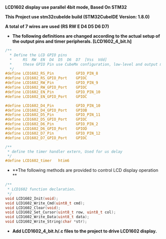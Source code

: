 **LCD1602 display use parallel 4bit mode, Based On STM32**

**This Project use stm32cubeIde build (STM32CubeIDE Version: 1.8.0)**

**A total of 7 wires are used (RS RW E D4 D5 D6 D7)**

- **The following definitions are changed according to the actual setup of the output pins and timer peripherals.   [LCD1602_4_bit.h]**

```c
/**
  * Define the LCD GPIO pins
  * 	RS	RW	EN	D4	D5	D6	D7	[Vss  Vdd]
  * 	these GPIO Pin use CubeMx configuration, low-level and output mode
  */
#define LCD1602_RS_Pin 			GPIO_PIN_8
#define LCD1602_RS_GPIO_Port 	GPIOC
#define LCD1602_RW_Pin 			GPIO_PIN_9
#define LCD1602_RW_GPIO_Port 	GPIOC
#define LCD1602_EN_Pin 			GPIO_PIN_10
#define LCD1602_EN_GPIO_Port 	GPIOC

#define LCD1602_D4_Pin 			GPIO_PIN_10
#define LCD1602_D4_GPIO_Port 	GPIOB
#define LCD1602_D5_Pin 			GPIO_PIN_11
#define LCD1602_D5_GPIO_Port 	GPIOC
#define LCD1602_D6_Pin 			GPIO_PIN_2
#define LCD1602_D6_GPIO_Port 	GPIOD
#define LCD1602_D7_Pin 			GPIO_PIN_12
#define LCD1602_D7_GPIO_Port 	GPIOC

/**
 * define the timer handler extern, Used for us delay
 */
#define	LCD1602_timer	htim6
```

- **The following methods are provided to control LCD display operation  **

```c
/**
 * LCD1602 function declaration.
 */
void LCD1602_Init(void);
void LCD1602_Write_Cmd(uint8_t cmd);
void LCD1602_Clear(void);
void LCD1602_Set_Cursor(uint8_t row, uint8_t col);
void LCD1602_Write_Data(uint8_t data);
void LCD1602_Write_String(char *str);
```

- **Add LCD1602_4_bit.h/.c files to the project to drive LCD1602 display.**

